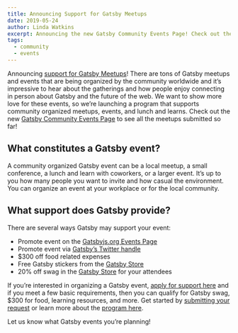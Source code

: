 ```yaml
---
title: Announcing Support for Gatsby Meetups
date: 2019-05-24
author: Linda Watkins
excerpt: Announcing the new Gatsby Community Events Page! Check out the upcoming Gatsby meetups in your area and submit an event for support.
tags:
  - community
  - events
---
```


Announcing [support for Gatsby Meetups](/contributing/organize-a-gatsby-event/)! There are tons of Gatsby meetups and events that are being organized by the community worldwide and it’s impressive to hear about the gatherings and how people enjoy connecting in person about Gatsby and the future of the web. We want to show more love for these events, so we’re launching a program that supports community organized meetups, events, and lunch and learns. Check out the new [Gatsby Community Events Page](/contributing/events/) to see all the meetups submitted so far!

## What constitutes a Gatsby event?

A community organized Gatsby event can be a local meetup, a small conference, a lunch and learn with coworkers, or a larger event. It’s up to you how many people you want to invite and how casual the environment. You can organize an event at your workplace or for the local community.

## What support does Gatsby provide?

There are several ways Gatsby may support your event:

- Promote event on the [Gatsbyjs.org Events Page](/contributing/events/)
- Promote event via [Gatsby’s Twitter handle](https://twitter.com/gatsbyjs)
- \$300 off food related expenses
- Free Gatsby stickers from the [Gatsby Store](https://store.gatsbyjs.org/)
- 20% off swag in the [Gatsby Store](https://store.gatsbyjs.org/) for your attendees

If you’re interested in organizing a Gatsby event, [apply for support here](https://airtable.com/shrpwc99yogJm9sfI) and if you meet a few basic requirements, then you can qualify for Gatsby swag, \$300 for food, learning resources, and more. Get started by [submitting your request](https://airtable.com/shrpwc99yogJm9sfI) or learn more about the [program here](/contributing/organize-a-gatsby-event/).

Let us know what Gatsby events you’re planning!
